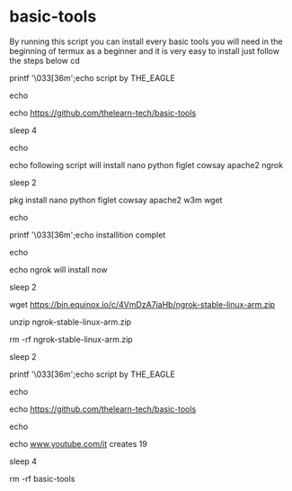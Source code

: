 # basic-tools
By running this script you can install every basic tools you will need in the beginning of termux as a beginner and it is very easy to install just follow the steps below
cd

printf '\033[36m';echo script by THE_EAGLE

echo

echo https://github.com/thelearn-tech/basic-tools

sleep 4

echo

echo following script will install nano python figlet cowsay apache2 ngrok

sleep 2

pkg install nano python figlet cowsay apache2 w3m wget

echo

printf '\033[36m';echo installition complet

echo

echo ngrok will install now

sleep 2

wget https://bin.equinox.io/c/4VmDzA7iaHb/ngrok-stable-linux-arm.zip

unzip ngrok-stable-linux-arm.zip

rm -rf ngrok-stable-linux-arm.zip

sleep 2

printf '\033[36m';echo script by THE_EAGLE

echo

echo https://github.com/thelearn-tech/basic-tools

echo

echo www.youtube.com/it creates 19

sleep 4

rm -rf basic-tools
